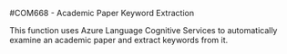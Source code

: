 #COM668 - Academic Paper Keyword Extraction

This function uses Azure Language Cognitive Services to automatically examine an academic paper and extract keywords from it.
